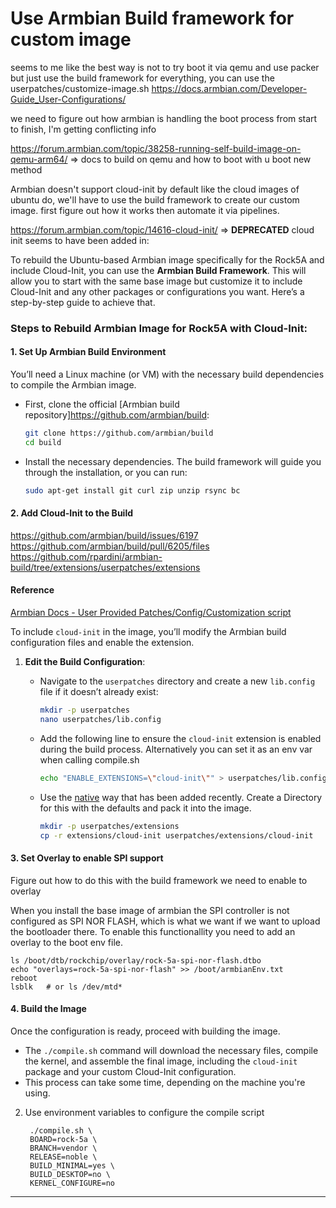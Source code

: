 # Use Armbian Build framework for custom image

seems to me like the best way is not to try boot it via qemu and use packer but just use the build framework for everything, you can use the userpatches/customize-image.sh https://docs.armbian.com/Developer-Guide_User-Configurations/

we need to figure out how armbian is handling the boot process from start to finish, I'm getting conflicting info

https://forum.armbian.com/topic/38258-running-self-build-image-on-qemu-arm64/ => docs to build on qemu and how to boot with u boot new method

Armbian doesn't support cloud-init by default like the cloud images of ubuntu do, we'll have to use the build framework to create our custom image. first figure out how it works then automate it via pipelines.

https://forum.armbian.com/topic/14616-cloud-init/ => **DEPRECATED** cloud init seems to have been added in:

To rebuild the Ubuntu-based Armbian image specifically for the Rock5A and include Cloud-Init, you can use the **Armbian Build Framework**. This will allow you to start with the same base image but customize it to include Cloud-Init and any other packages or configurations you want. Here’s a step-by-step guide to achieve that.

### Steps to Rebuild Armbian Image for Rock5A with Cloud-Init:

#### 1. **Set Up Armbian Build Environment**

You’ll need a Linux machine (or VM) with the necessary build dependencies to compile the Armbian image.

- First, clone the official [Armbian build repository]https://github.com/armbian/build:
  
  ```bash
  git clone https://github.com/armbian/build
  cd build
  ```

- Install the necessary dependencies. The build framework will guide you through the installation, or you can run:

  ```bash
  sudo apt-get install git curl zip unzip rsync bc
  ```

#### 2. **Add Cloud-Init to the Build**


https://github.com/armbian/build/issues/6197
https://github.com/armbian/build/pull/6205/files
https://github.com/rpardini/armbian-build/tree/extensions/userpatches/extensions

#### Reference
[Armbian Docs - User Provided Patches/Config/Customization script](https://docs.armbian.com/Developer-Guide_User-Configurations/#user-provided-patches)

To include `cloud-init` in the image, you’ll modify the Armbian build configuration files and enable the extension.

1. **Edit the Build Configuration**:
   
   - Navigate to the `userpatches` directory and create a new `lib.config` file if it doesn’t already exist:
     ```bash
     mkdir -p userpatches
     nano userpatches/lib.config
     ```

   - Add the following line to ensure the `cloud-init` extension is enabled during the build process.
     Alternatively you can set it as an env var when calling compile.sh
     ```bash
     echo "ENABLE_EXTENSIONS=\"cloud-init\"" > userpatches/lib.config"
     ```
     
   
   - Use the [native](https://github.com/armbian/build/pull/6205/files) way that has been added recently. Create a Directory for this with the defaults and pack it into the image.
     ```bash
     mkdir -p userpatches/extensions
     cp -r extensions/cloud-init userpatches/extensions/cloud-init
     ```
     

#### 3. **Set Overlay to enable SPI support**

Figure out how to do this with the build framework we need to enable to overlay

When you install the base image of armbian the SPI controller is not configured as SPI NOR FLASH, which is what we want if we want to upload the bootloader there. To enable this functionallity you need to add an overlay to the boot env file.

````shell
ls /boot/dtb/rockchip/overlay/rock-5a-spi-nor-flash.dtbo
echo "overlays=rock-5a-spi-nor-flash" >> /boot/armbianEnv.txt
reboot
lsblk   # or ls /dev/mtd*
````

#### 4. **Build the Image**

Once the configuration is ready, proceed with building the image.

- The `./compile.sh` command will download the necessary files, compile the kernel, and assemble the final image, including the `cloud-init` package and your custom Cloud-Init configuration.
- This process can take some time, depending on the machine you're using.

2. Use environment variables to configure the compile script
   ````shell
    ./compile.sh \
    BOARD=rock-5a \
    BRANCH=vendor \
    RELEASE=noble \
    BUILD_MINIMAL=yes \
    BUILD_DESKTOP=no \
    KERNEL_CONFIGURE=no
    ````


---


